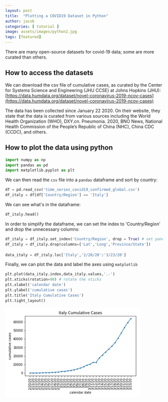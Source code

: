 ```yaml
---
layout: post
title:  "Plotting a COVID19 Dataset in Python"
author: jacob
categories: [ tutorial ]
image: assets/images/python2.jpg
tags: [featured]
---
```

There are many open-source datasets for covid-19 data; some are more curated than others.


## How to access the datasets

We can download the csv file of cumulative cases, as curated by the Center for Systems Science and Engineering (JHU CCSE) at Johns Hopkins (JHU):
[https://data.humdata.org/dataset/novel-coronavirus-2019-ncov-cases](https://data.humdata.org/dataset/novel-coronavirus-2019-ncov-cases)

The data has been collected since January 22 2020. On their website, they state that the data is curated from various sources including the World Health Organization (WHO), DXY.cn. Pneumonia. 2020, BNO News, National Health Commission of the People’s Republic of China (NHC), China CDC (CCDC), and others.

## How to plot the data using python

```python
import numpy as np
import pandas as pd
import matplotlib.pyplot as plt
```

We can then read the `csv` file into a `pandas` dataframe and sort by country:
```python
df = pd.read_csv('time_series_covid19_confirmed_global.csv')
df_italy = df[df['Country/Region'] == 'Italy']
```

We can see what's in the dataframe:
```python
df_italy.head()
```

In order to simplify the dataframe, we can set the index to 'Country/Region' and drop the unnecessary columns:

```python
df_italy = df_italy.set_index('Country/Region', drop = True) # set pandas dataframe index to country
df_italy = df_italy.drop(columns=['Lat','Long','Province/State'])

data_italy = df_italy.loc['Italy','2/20/20':'3/23/20']
```

Finally, we can plot the data and label the axes using `matplotlib`
```python
plt.plot(data_italy.index,data_italy.values,'.-')
plt.xticks(rotation=90) # rotate the xticks
plt.xlabel('calendar date')
plt.ylabel('cumulative cases')
plt.title('Italy Cumulative Cases')
plt.tight_layout()
```
![Italy Plot](assets/images/italy_example.jpg "Italy")
